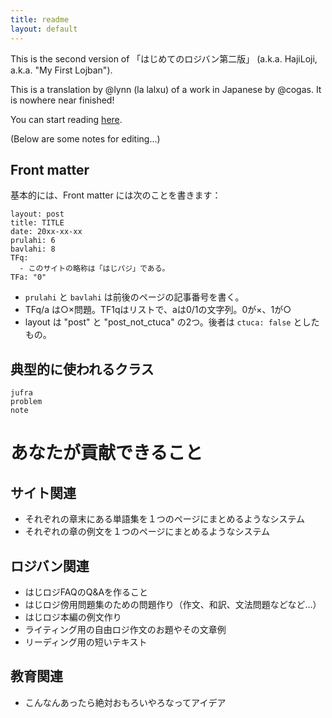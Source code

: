 ```yaml
---
title: readme
layout: default
---
```


<!--これは「はじめてのロジバン第二版」です。-->
This is the second version of 「はじめてのロジバン第二版」 (a.k.a. HajiLoji, a.k.a. "My First Lojban").

This is a translation by @lynn (la lalxu) of a work in Japanese by @cogas. It is nowhere near finished!

You can start reading [here](https://foldr.moe/hajiloji).

<!--以下、編集用のメモ… --> (Below are some notes for editing...)

## Front matter

基本的には、Front matter には次のことを書きます：

```  
layout: post  
title: TITLE  
date: 20xx-xx-xx  
prulahi: 6  
bavlahi: 8
TFq:  
  - このサイトの略称は「はじパジ」である。  
TFa: "0"
```

- ```prulahi``` と ```bavlahi``` は前後のページの記事番号を書く。
- TFq/a は○×問題。TF1qはリストで、aは0/1の文字列。0が×、1が○
- layout は "post" と "post_not_ctuca" の2つ。後者は ```ctuca: false``` としたもの。

## 典型的に使われるクラス
```
jufra
problem
note
```

# あなたが貢献できること

## サイト関連

- それぞれの章末にある単語集を１つのページにまとめるようなシステム
- それぞれの章の例文を１つのページにまとめるようなシステム

## ロジバン関連

- はじロジFAQのQ&Aを作ること
- はじロジ傍用問題集のための問題作り（作文、和訳、文法問題などなど…）
- はじロジ本編の例文作り
- ライティング用の自由ロジ作文のお題やその文章例
- リーディング用の短いテキスト

## 教育関連

- こんなんあったら絶対おもろいやろなってアイデア
